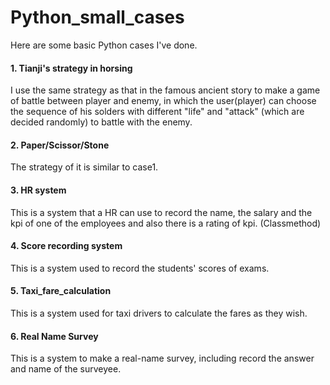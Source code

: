 # Python_small_cases
Here are some basic Python cases I've done.

#### 1. Tianji's strategy in horsing

I use the same strategy as that in the famous ancient story to make a game of battle between player and enemy, in which the user(player) can choose the sequence of his solders with different "life" and "attack" (which are decided randomly) to battle with the enemy.

#### 2. Paper/Scissor/Stone

The strategy of it is similar to case1.

#### 3. HR system

This is a system that a HR can use to record the name, the salary and the kpi of one of the employees and also there is a rating of kpi. (Classmethod)

#### 4. Score recording system

This is a system used to record the students' scores of exams.

#### 5. Taxi_fare_calculation

This is a system used for taxi drivers to calculate the fares as they wish.

#### 6. Real Name Survey
This is a system to make a real-name survey, including record the answer and name of the surveyee.
